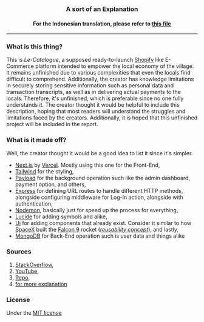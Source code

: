 ### <div align="center">A sort of an Explanation</div>
#### <div align="center">For the Indonesian translation, please refer to [this file](./le-catalog/README.md)</div>
---

### What is this thing?
This is *Le-Catalogue*, a supposed ready-to-launch [Shopify](https://www.shopify.com/id) like E-Commerce platform intended to empower the local economy of the village. It remains unfinished due to various complexities that even the locals find difficult to comprehend. Additionally, the creator has knowledge limitations in securely storing sensitive information such as personal data and transaction transcripts, as well as in delivering actual payments to the locals. Therefore, it's unfinished, which is preferable since no one fully understands it. The creator thought it would be helpful to include this description, hoping that most readers will understand the struggles and limitations faced by the creators. Additionally, it is hoped that this unfinished project will be included in the report.

### What is it made off?
Well, the creator thought it would be a good idea to list it since it's simpler.

- [Next.js](https://nextjs.org/) by [Vercel](https://vercel.com/dashboard). Mostly using this one for the Front-End,
- [Tailwind](https://tailwindcss.com/) for the styling,
- [Payload](https://payloadcms.com/) for the background operation such like the admin dashboard, payment option, and others,
- [Express](https://expressjs.com/) for defining URL routes to handle different HTTP methods, alongside configuring middleware for Log-In action, alongside with authentication,
- [Nodemon](https://nodemon.io/), basically just for speed up the process for everything,
- [Lucide](https://lucide.dev/) for adding symbols and alike,
- [Ui](https://ui.shadcn.com/) for adding components that already exist. Consider it similar to how [SpaceX](https://www.spacex.com/) built the [Falcon 9](https://www.spacex.com/vehicles/falcon-9/) rocket (*[reusability concept](https://en.wikipedia.org/wiki/Reusable_launch_vehicle#)*), and lastly,
- [MongoDB](https://www.mongodb.com/) for Back-End operation such is user data and things alike

### Sources
1. [StackOverflow](https://stackoverflow.com/questions/61937581/error-could-not-connect-to-any-servers-in-your-mongodb-atlas-cluster),
2. [YouTube](https://youtu.be/dQw4w9WgXcQ?si=fx5hPHy9vqr8WDRP),
3. [Repo](https://github.com/mariosemes/PornHub-downloader-python),
4. [for more explanation](https://catalogue-documentation.vercel.app/)

### License
Under the [MIT license](/LICENSE)